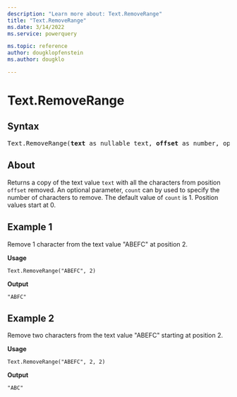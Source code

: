 ```yaml
---
description: "Learn more about: Text.RemoveRange"
title: "Text.RemoveRange"
ms.date: 3/14/2022
ms.service: powerquery

ms.topic: reference
author: dougklopfenstein
ms.author: dougklo

---
```

# Text.RemoveRange

## Syntax

<pre>
Text.RemoveRange(<b>text</b> as nullable text, <b>offset</b> as number, optional <b>count</b> as nullable number) as nullable text
</pre>
  
## About

Returns a copy of the text value `text` with all the characters from position `offset` removed. An optional parameter, `count` can by used to specify the number of characters to remove. The default value of `count` is 1. Position values start at 0.

## Example 1

Remove 1 character from the text value "ABEFC" at position 2.

**Usage**

```powerquery-m
Text.RemoveRange("ABEFC", 2)
```

**Output**

`"ABFC"`

## Example 2

Remove two characters from the text value "ABEFC" starting at position 2.

**Usage**

```powerquery-m
Text.RemoveRange("ABEFC", 2, 2)
```

**Output**

`"ABC"`
